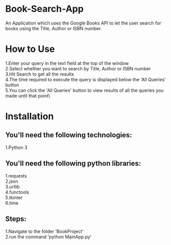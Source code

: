 # Book-Search-App
An Application which uses the Google Books API to let the user search for books using the Title, Author or ISBN number. 

# How to Use
1.Enter your query in the text field at the top of the window\
2.Select whether you want to search by Title, Author or ISBN number\
3.Hit Search to get all the results\
4.The time required to execute the query is displayed below the 'All Queries' button\
5.You can click the 'All Queries' button to view results of all the queries you made until that point\

# Installation
## You'll need the following technologies:
1.Python 3

## You'll need the following python libraries:
1.requests\
2.json\
3.urllib\
4.functools\
5.tkinter\
6.time

## Steps:
1.Navigate to the folder 'BookProject'\
2.run the command 'python MainApp.py'
